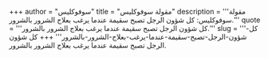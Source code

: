 +++
author = "سوفوكليس"
title = "مقولة سوفوكليس"
description = '''مقولة سوفوكليس: كل شؤون الرجل تصبح سقيمة عندما يرغب بعلاج الشرور بالشرور.'''
quote = '''كل شؤون الرجل تصبح سقيمة عندما يرغب بعلاج الشرور بالشرور.'''
slug = '''كل-شؤون-الرجل-تصبح-سقيمة-عندما-يرغب-بعلاج-الشرور-بالشرور'''
+++
كل شؤون الرجل تصبح سقيمة عندما يرغب بعلاج الشرور بالشرور.
